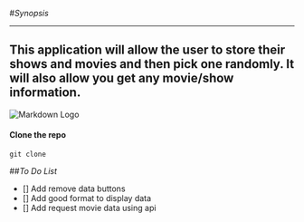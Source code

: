 #_Synopsis_

---
This application will allow the user to store their shows and movies
and then pick one randomly. It will also allow you get any movie/show information.
---
 
![Markdown Logo](https://trickybell.com/wp-content/uploads/2018/10/movies.jpg)

#### Clone the repo
``
git clone 
``

##_To Do List_
- [] Add remove data buttons
- [] Add good format to display data
- [] Add request movie data using api


